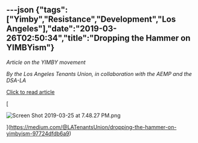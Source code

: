 ---json
{"tags":["Yimby","Resistance","Development","Los Angeles"],"date":"2019-03-26T02:50:34","title":"Dropping the Hammer on YIMBYism"}
---

_Article on the YIMBY movement_

_By the Los Angeles Tenants Union, in collaboration with the AEMP and the DSA-LA_

[Click to read article](https://medium.com/@LATenantsUnion/dropping-the-hammer-on-yimbyism-97724dfdb6a9)

[

![Screen Shot 2019-03-25 at 7.48.27 PM.png](https://images.squarespace-cdn.com/content/v1/52b7d7a6e4b0b3e376ac8ea2/1553568519720-AY92QLVS1ZKMFXSZVS2S/ke17ZwdGBToddI8pDm48kFvhnx3cIKKeaGmN4TlFLcFZw-zPPgdn4jUwVcJE1ZvWQUxwkmyExglNqGp0IvTJZUJFbgE-7XRK3dMEBRBhUpwumYYvPovYa2GIqPTb4TfKGLnm1ZX1aEJw3GtFHZKA6e3R7Qd8Y8ABVQLH4snuqf4/Screen+Shot+2019-03-25+at+7.48.27+PM.png)

](https://medium.com/@LATenantsUnion/dropping-the-hammer-on-yimbyism-97724dfdb6a9)